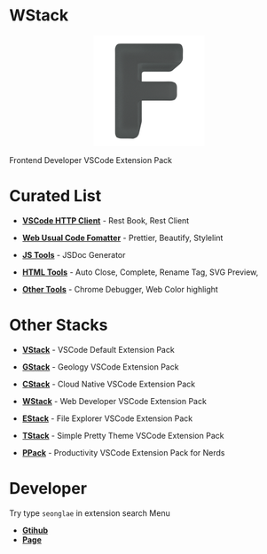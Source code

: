 # WStack
<p align="center"><img width="200"alt="wstack" src="images/logo.png"/></p>

Frontend Developer VSCode Extension Pack

# Curated List

- [**VSCode HTTP Client**]() - Rest Book, Rest Client

- [**Web Usual Code Fomatter**]() - Prettier, Beautify, Stylelint
  
- [**JS Tools**]() - JSDoc Generator

- [**HTML Tools**]() - Auto Close, Complete, Rename Tag, SVG Preview,

- [**Other Tools**]() - Chrome Debugger, Web Color highlight


# Other Stacks
- [**VStack**](https://marketplace.visualstudio.com/items?itemName=seonglae.vstack) -  VSCode Default Extension Pack

- [**GStack**](https://marketplace.visualstudio.com/items?itemName=seonglae.gstack) - Geology VSCode Extension Pack

- [**CStack**](https://marketplace.visualstudio.com/items?itemName=seonglae.cstack) - Cloud Native VSCode Extension Pack

- [**WStack**](https://marketplace.visualstudio.com/items?itemName=seonglae.wstack) - Web Developer VSCode Extension Pack

- [**EStack**](https://marketplace.visualstudio.com/items?itemName=seonglae.estack) - File Explorer VSCode Extension Pack

- [**TStack**](https://marketplace.visualstudio.com/items?itemName=seonglae.tstack) - Simple Pretty Theme VSCode Extension Pack

- [**PPack**](https://marketplace.visualstudio.com/items?itemName=seonglae.pstack) - Productivity VSCode Extension Pack for Nerds


# Developer
Try type `seonglae` in extension search Menu
- [**Gtihub**](https://github.com/seonglae)
- [**Page**](https://www.seongland.com)



